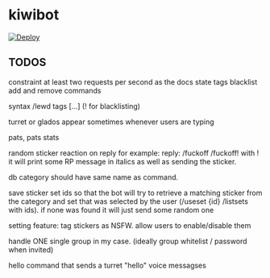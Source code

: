 # kiwibot
[![Deploy](https://www.herokucdn.com/deploy/button.svg)](https://heroku.com/deploy?template=https://github.com/drake-321/kiwibot/tree/master)


## TODOS
constraint at least two requests per second as the docs state
tags blacklist add and remove commands

syntax
/lewd tags [...]  (! for blacklisting)

turret or glados appear sometimes whenever users are typing

pats, pats stats

random sticker reaction on reply
for example: reply: /fuckoff
/fuckoff!
with ! it will print some RP message in italics as well as sending the sticker.

db category should have same name as command.

save sticker set ids so that the bot will try to retrieve a matching sticker from the
category and set that was selected by the user (/useset {id} /listsets with ids). if none was found it will just send
some random one

setting feature: tag stickers as NSFW. allow users to enable/disable them

handle ONE single group in my case. (ideally group whitelist / password when invited)

hello command that sends a turret "hello" voice messagses
